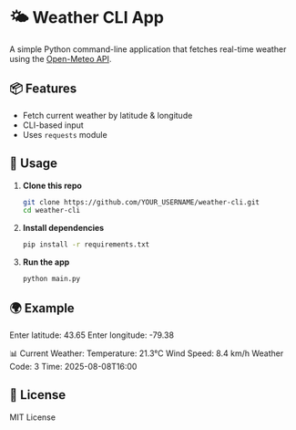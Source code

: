 # 🌤️ Weather CLI App

A simple Python command-line application that fetches real-time weather using the [Open-Meteo API](https://open-meteo.com/).

## 📦 Features
- Fetch current weather by latitude & longitude
- CLI-based input
- Uses `requests` module

## 🚀 Usage

1. **Clone this repo**
    ```bash
    git clone https://github.com/YOUR_USERNAME/weather-cli.git
    cd weather-cli
    ```

2. **Install dependencies**
    ```bash
    pip install -r requirements.txt
    ```

3. **Run the app**
    ```bash
    python main.py
    ```

## 🌍 Example
Enter latitude: 43.65
Enter longitude: -79.38

📊 Current Weather:
Temperature: 21.3°C
Wind Speed: 8.4 km/h
Weather Code: 3
Time: 2025-08-08T16:00

## 📖 License
MIT License
